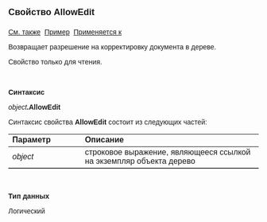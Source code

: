 ﻿<html>
<head>
<title>Дерево\AllowEdit</title>
</head>

<body>

<p><strong><font size="4" face="Arial">Свойство AllowEdit<br>
<br>
</font></strong><font face="Arial"><a href="../Astree.html">См. также</a>&nbsp;
<a href="../../Examples/E_AsTree.html">Пример</a>&nbsp; <a href="../Astree.html">
Применяется к</a></font></p>

<p><font face="Arial">Возвращает разрешение на корректировку документа 
в дереве.</font></p>

<p><font face="Arial">Свойство только для чтения.</font></p>

<p class="label">&nbsp;</p>

<p class="label"><font face="Arial"><b>Синтаксис</b></font></p>

<p><font face="Arial"><em>object</em><strong>.AllowEdit</strong></font></p>

<p><font face="Arial">Синтаксис свойства <strong>AllowEdit</strong>
состоит из следующих частей:</font></p>

<table border="1" cellPadding="5" cols="2" frame="below" rules="rows">
<TBODY>
  <tr vAlign="top">
    <td class="label" width="29%"><font face="Arial"><b>Параметр</b></font></td>
    <td class="label" width="71%"><font face="Arial"><strong>Описание</strong></font></td>
  </tr>
  <tr>
    <td width="29%"><font face="Arial"><em>object</em></font></td>
    <td width="71%"><font face="Arial">строковое выражение, являющееся 
	ссылкой на экземпляр объекта дерево</font></td>
  </tr>
</TBODY>
</table>

<p>&nbsp;</p>

<p class="label"><font face="Arial"><b>Тип данных</b></font></p>

<p><font face="Arial">Логический</font></p>
</body>
</html>
